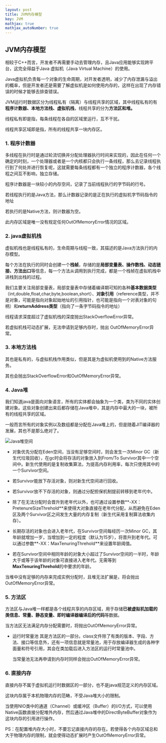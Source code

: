 ```yaml
---
layout: post
title: JVM内存模型
key: JVM
mathjax: true
mathjax_autoNumber: true
---
```


## JVM内存模型
相较于C++而言，开发者不再需要手动去管理内存，且Java应用能够实现跨平台，这完全得益于Java 虚拟机（Java Virtual Machine）的使用。

Java虚拟机负责每一个对象的生命周期，对开发者透明，减少了内存泄漏与溢出的概率，但是开发者还是需要了解虚拟机是如何使用内存的，这样在出现了内存错误的时候才能够去排查错误。

JVM运行时数据区分为线程私有（隔离）与线程共享的区域，其中线程私有的有**程序计数器、本地方法栈、虚拟机栈**，线程共享的分为**方法区和堆。**

线程私有即是指，每条线程在各自的区域里运行，互不干扰。

线程共享区域即是指，所有的线程共享一块内存区。
<!--more-->

### 1. 程序计数器
多线程在执行时是通过轮流切换并分配处理器执行时间来实现的，因此在任何一个确定的时刻，一个处理器或者是一个内核都只会执行一条线程，那么去记录线程执行到了何处并进行恢复呢，这就需要每条线程都有一个独立的程序计数器，各个线程之间互不影响，独立存储。

程序计数器是一块较小的内存空间，记录了当前线程执行的字节码的行号。

若线程执行的是Java方法，那么计数器记录的是正在执行的虚拟机字节码指令的地址

若执行的是Native方法，则计数器为空。

此内存区域是唯一没有规定任何OutOfMemoryError情况的区域。

### 2. java虚拟机栈

虚拟机栈也是线程私有的，生命周期与线程一致，其描述的是Java方法执行的内存模型。

每个方法在执行的同时会创建一个**栈帧**，存储的是**局部变量表、操作数栈、动态链接、方法出口**等信息，每一个方法从调用到执行完成，都是一个栈帧在虚拟机栈中进栈到出栈的过程。

我们主要关注局部变量表，局部变量表中存储着编译期可知的各种**基本数据类型**（int,double,float,char,byte,boolean,short）、**对象引用**（reference类型，并不是对象，可能是指向对象起始地址的引用指针，也可能是指向一个对表对象的句柄）和**returnAddress类型**（指向了一条字节码指令的地址）

线程请求深度超过了虚拟机栈的深度抛出StackOverflowError异常。

若虚拟机栈可动态扩展，无法申请到足够内存时，抛出
OutOfMemoryError异常。

### 3. 本地方法栈
其也是私有的，与虚拟机栈作用类似，但是其是为虚拟机使用到的Native方法服务。

其也会抛出StackOverflowError和OutOfMemoryError异常。

### 4. Java堆
我们知道java是面向对象语言，所有的实体都会抽象为一个类，类为不同的实体创建对象。这些对象创建出来后都存储在Java堆中，其是内存中最大的一块，被所有的线程共享的区域。

一般而言所有的对象实例以及数组都是分配在Java堆上的，但是随着JIT编译器的发展，其也不是那么绝对了。

<img src="https://github.com/Jesuslittlebug/jesuslittlebug.github.io/blob/master/images/Java%E5%A0%86.jpg?raw=true" title="Java堆空间"/>


- 对象优先分配在Eden空间，当没有足够空间时，则会发生一次Minor GC（新生代垃圾回收），在gc时会将存活的对象放入到From/To Survivor其中一个空间中。新生代使用的是复制收集算法，为提高内存利用率，每次只使用其中的一个Survivor空间。

- 若Survivor能放下存活对象，则对新生代空间进行回收。

- 若Survivor放不下存活的对象，则通过分配担保机制提前转移到老年代中。

- 除了在无法分配时会晋升到老年代以外，也可通过设置参数**-XX：PretenureSizeThrehold**来使得大对象直接在老年代分配，从而避免在Eden区及两个Survivor区之间发生大量的内存复制（新生代采用复制算法收集内存）。

- 长期存活的对象也会进入老年代，在Survivor空间每经历一次Minor GC，其年龄就增加一岁，当增加到一定的程度（默认为15岁），将晋升到老年代。可以通过参数**-XX：MaxTenuringThrehold**来设置年龄阈值。

- 若在Survivor空间中相同年龄的对象大小超过了Survivor空间的一半时，年龄大于或等于该年龄的对象可直接进入老年代。无需等到**MaxTenuringThrehold**的中要求的年龄。

当堆中没有足够的内存来完成实例分配时，且堆无法扩展是，将会抛出OutOfMemoryError异常。

### 5. 方法区
方法区与Java堆一样都是各个线程共享的内存区域，用于存储**已被虚拟机加载的类信息、常量、静态变量、即时编译器编译后的代码**等数据。

当方法区无法满足内存分配需要时，将抛出OutOfMemoryError异常。

- 运行时常量池
  其是方法区的一部分。class文件除了有类的版本、字段、方法、接口等信息外，还有一项信息就是常量池，用于存放编译器生成的各种字面量和符号引用，其会在类加载后进入方法区的运行时常量池中。
  
  当常量池无法再申请到内存时同样会抛出OutOfMemoryError异常。
  
  
### 6. 直接内存
直接内存不属于虚拟机运行时数据区的一部分，也不是java规范定义的内存区域。

这块内存属于本机物理内存的范畴，不受Java堆大小的限制。

当使用NIO类中的通道（Channel）或缓冲区（Buffer）的I/O方式，可以使用Native函数直接分配堆外内存，然后通过Java堆中的DirectByteBuffer对象作为这块内存的引用进行操作。

PS：在配置堆内存大小时，不要忘记直接内存的存在。若使得各个内存区域总和大于物理内存的限制，就会使得动态扩展时产生OutOfMemoryError异常。

